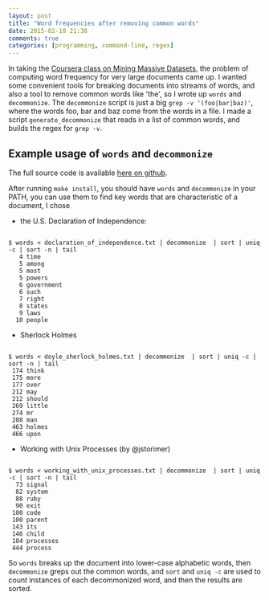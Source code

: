 ```yaml
---
layout: post
title: "Word frequencies after removing common words"
date: 2015-02-10 21:38
comments: true
categories: [programming, command-line, regex]
---
```


In taking the [Coursera class on Mining Massive Datasets](https://class.coursera.org/mmds-002), the problem of computing word frequency for very large documents came up. I wanted some convenient tools for breaking documents into streams of words, and also a tool to remove common words like 'the', so I wrote up `words` and `decommonize`. The `decommonize` script is just a big `grep -v '(foo|bar|baz)'`, where the words foo, bar and baz come from the words in a file. I made a script `generate_decommonize` that reads in a list of common words, and builds the regex for `grep -v`.

## Example usage of `words` and `decommonize`

The full source code is available [here on github](https://github.com/tlehman/words).

After running `make install`, you should have `words` and `decommonize` in your PATH, you can use them to find key words that are characteristic of a document, I chose

 - the U.S. Declaration of Independence:

<pre><code>
$ words < declaration_of_independence.txt | decommonize  | sort | uniq -c | sort -n | tail
   4 time
   5 among
   5 most
   5 powers
   6 government
   6 such
   7 right
   8 states
   9 laws
  10 people
</code></pre>

 - Sherlock Holmes

<pre><code>
$ words < doyle_sherlock_holmes.txt | decommonize  | sort | uniq -c | sort -n | tail
 174 think
 175 more
 177 over
 212 may
 212 should
 269 little
 274 mr
 288 man
 463 holmes
 466 upon
</code></pre>

 - Working with Unix Processes (by @jstorimer)

<pre><code>
$ words < working_with_unix_processes.txt | decommonize  | sort | uniq -c | sort -n | tail
  73 signal
  82 system
  88 ruby
  90 exit
 100 code
 100 parent
 143 its
 146 child
 184 processes
 444 process
</code></pre>

So `words` breaks up the document into lower-case alphabetic words, then `decommonize` greps out the common words, and `sort` and `uniq -c` are used to count instances of each decommonized word, and then the results are sorted.
